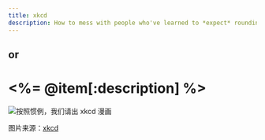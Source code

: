 ```yaml
--- 
title: xkcd
description: How to mess with people who've learned to *expect* rounding errors in floating-point math.
---
```


or
--

<%= @item[:description] %>
====================

![按照惯例，我们请出 xkcd 漫画](http://imgs.xkcd.com/comics/e_to_the_pi_minus_pi.png "Obligatory xkcd cartoon")

图片来源：[xkcd](http://www.xkcd.com/217/)
